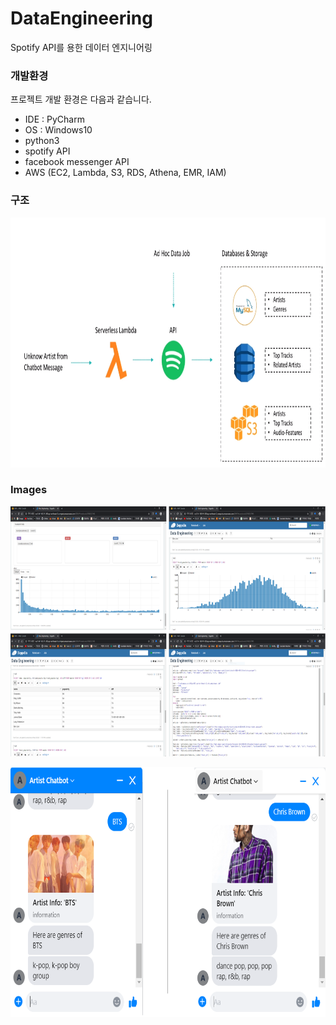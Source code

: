 # DataEngineering

Spotify API를 용한 데이터 엔지니어링


### 개발환경

프로젝트 개발 환경은 다음과 같습니다.

* IDE : PyCharm
* OS : Windows10
* python3
* spotify API
* facebook messenger API
* AWS (EC2, Lambda, S3, RDS, Athena, EMR, IAM)

### 구조
<img src="/images/structure2.png" width="1042" height="400px" title="구성" alt="structure"></img><br/>

### Images
<img src="/images/spark.png" width="1042" height="400px" title="spark" alt="spark"></img><br/>

<img src="/images/chatbot.png" width="1042" height="400px" title="chatbot" alt="chatbot"></img><br/>

